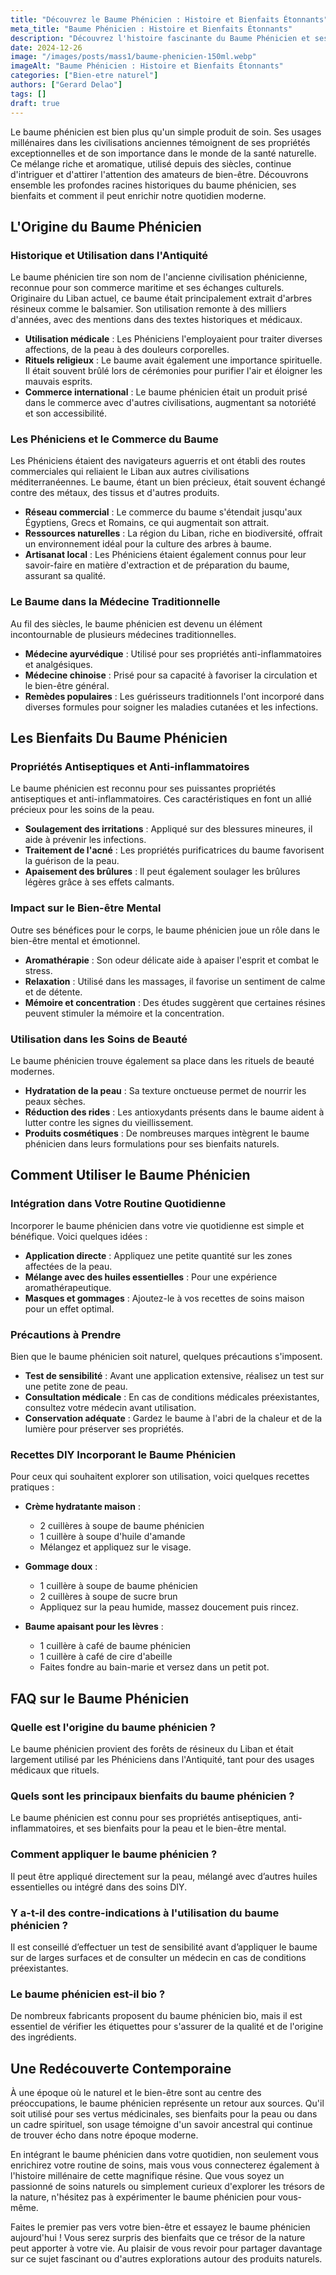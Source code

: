 ```yaml
---
title: "Découvrez le Baume Phénicien : Histoire et Bienfaits Étonnants"
meta_title: "Baume Phénicien : Histoire et Bienfaits Étonnants"
description: "Découvrez l'histoire fascinante du Baume Phénicien et ses bienfaits pour la santé, la beauté et le bien-être."
date: 2024-12-26
image: "/images/posts/mass1/baume-phenicien-150ml.webp"
imageAlt: "Baume Phénicien : Histoire et Bienfaits Étonnants"
categories: ["Bien-etre naturel"]
authors: ["Gerard Delao"]
tags: []
draft: true
---
```


Le baume phénicien est bien plus qu'un simple produit de soin. Ses usages millénaires dans les civilisations anciennes témoignent de ses propriétés exceptionnelles et de son importance dans le monde de la santé naturelle. Ce mélange riche et aromatique, utilisé depuis des siècles, continue d'intriguer et d'attirer l'attention des amateurs de bien-être. Découvrons ensemble les profondes racines historiques du baume phénicien, ses bienfaits et comment il peut enrichir notre quotidien moderne.

## L'Origine du Baume Phénicien

### Historique et Utilisation dans l'Antiquité

Le baume phénicien tire son nom de l'ancienne civilisation phénicienne, reconnue pour son commerce maritime et ses échanges culturels. Originaire du Liban actuel, ce baume était principalement extrait d'arbres résineux comme le balsamier. Son utilisation remonte à des milliers d'années, avec des mentions dans des textes historiques et médicaux.

- **Utilisation médicale** : Les Phéniciens l'employaient pour traiter diverses affections, de la peau à des douleurs corporelles.
- **Rituels religieux** : Le baume avait également une importance spirituelle. Il était souvent brûlé lors de cérémonies pour purifier l'air et éloigner les mauvais esprits.
- **Commerce international** : Le baume phénicien était un produit prisé dans le commerce avec d'autres civilisations, augmentant sa notoriété et son accessibilité.

### Les Phéniciens et le Commerce du Baume

Les Phéniciens étaient des navigateurs aguerris et ont établi des routes commerciales qui reliaient le Liban aux autres civilisations méditerranéennes. Le baume, étant un bien précieux, était souvent échangé contre des métaux, des tissus et d'autres produits.

- **Réseau commercial** : Le commerce du baume s'étendait jusqu'aux Égyptiens, Grecs et Romains, ce qui augmentait son attrait.
- **Ressources naturelles** : La région du Liban, riche en biodiversité, offrait un environnement idéal pour la culture des arbres à baume.
- **Artisanat local** : Les Phéniciens étaient également connus pour leur savoir-faire en matière d'extraction et de préparation du baume, assurant sa qualité.

### Le Baume dans la Médecine Traditionnelle

Au fil des siècles, le baume phénicien est devenu un élément incontournable de plusieurs médecines traditionnelles.

- **Médecine ayurvédique** : Utilisé pour ses propriétés anti-inflammatoires et analgésiques.
- **Médecine chinoise** : Prisé pour sa capacité à favoriser la circulation et le bien-être général.
- **Remèdes populaires** : Les guérisseurs traditionnels l'ont incorporé dans diverses formules pour soigner les maladies cutanées et les infections.

## Les Bienfaits Du Baume Phénicien

### Propriétés Antiseptiques et Anti-inflammatoires

Le baume phénicien est reconnu pour ses puissantes propriétés antiseptiques et anti-inflammatoires. Ces caractéristiques en font un allié précieux pour les soins de la peau.

- **Soulagement des irritations** : Appliqué sur des blessures mineures, il aide à prévenir les infections.
- **Traitement de l'acné** : Les propriétés purificatrices du baume favorisent la guérison de la peau.
- **Apaisement des brûlures** : Il peut également soulager les brûlures légères grâce à ses effets calmants.

### Impact sur le Bien-être Mental

Outre ses bénéfices pour le corps, le baume phénicien joue un rôle dans le bien-être mental et émotionnel.

- **Aromathérapie** : Son odeur délicate aide à apaiser l'esprit et combat le stress.
- **Relaxation** : Utilisé dans les massages, il favorise un sentiment de calme et de détente.
- **Mémoire et concentration** : Des études suggèrent que certaines résines peuvent stimuler la mémoire et la concentration.

### Utilisation dans les Soins de Beauté

Le baume phénicien trouve également sa place dans les rituels de beauté modernes.

- **Hydratation de la peau** : Sa texture onctueuse permet de nourrir les peaux sèches.
- **Réduction des rides** : Les antioxydants présents dans le baume aident à lutter contre les signes du vieillissement.
- **Produits cosmétiques** : De nombreuses marques intègrent le baume phénicien dans leurs formulations pour ses bienfaits naturels.

## Comment Utiliser le Baume Phénicien

### Intégration dans Votre Routine Quotidienne

Incorporer le baume phénicien dans votre vie quotidienne est simple et bénéfique. Voici quelques idées :

- **Application directe** : Appliquez une petite quantité sur les zones affectées de la peau.
- **Mélange avec des huiles essentielles** : Pour une expérience aromathérapeutique.
- **Masques et gommages** : Ajoutez-le à vos recettes de soins maison pour un effet optimal.

### Précautions à Prendre

Bien que le baume phénicien soit naturel, quelques précautions s'imposent.

- **Test de sensibilité** : Avant une application extensive, réalisez un test sur une petite zone de peau.
- **Consultation médicale** : En cas de conditions médicales préexistantes, consultez votre médecin avant utilisation.
- **Conservation adéquate** : Gardez le baume à l'abri de la chaleur et de la lumière pour préserver ses propriétés.

### Recettes DIY Incorporant le Baume Phénicien

Pour ceux qui souhaitent explorer son utilisation, voici quelques recettes pratiques :

- **Crème hydratante maison** :
  - 2 cuillères à soupe de baume phénicien
  - 1 cuillère à soupe d'huile d'amande
  - Mélangez et appliquez sur le visage.

- **Gommage doux** :
  - 1 cuillère à soupe de baume phénicien
  - 2 cuillères à soupe de sucre brun
  - Appliquez sur la peau humide, massez doucement puis rincez.

- **Baume apaisant pour les lèvres** :
  - 1 cuillère à café de baume phénicien
  - 1 cuillère à café de cire d'abeille
  - Faites fondre au bain-marie et versez dans un petit pot.

## FAQ sur le Baume Phénicien

### Quelle est l'origine du baume phénicien ?

Le baume phénicien provient des forêts de résineux du Liban et était largement utilisé par les Phéniciens dans l'Antiquité, tant pour des usages médicaux que rituels.

### Quels sont les principaux bienfaits du baume phénicien ?

Le baume phénicien est connu pour ses propriétés antiseptiques, anti-inflammatoires, et ses bienfaits pour la peau et le bien-être mental.

### Comment appliquer le baume phénicien ?

Il peut être appliqué directement sur la peau, mélangé avec d’autres huiles essentielles ou intégré dans des soins DIY.

### Y a-t-il des contre-indications à l'utilisation du baume phénicien ?

Il est conseillé d’effectuer un test de sensibilité avant d’appliquer le baume sur de larges surfaces et de consulter un médecin en cas de conditions préexistantes.

### Le baume phénicien est-il bio ?

De nombreux fabricants proposent du baume phénicien bio, mais il est essentiel de vérifier les étiquettes pour s'assurer de la qualité et de l'origine des ingrédients.

## Une Redécouverte Contemporaine

À une époque où le naturel et le bien-être sont au centre des préoccupations, le baume phénicien représente un retour aux sources. Qu'il soit utilisé pour ses vertus médicinales, ses bienfaits pour la peau ou dans un cadre spirituel, son usage témoigne d'un savoir ancestral qui continue de trouver écho dans notre époque moderne.

En intégrant le baume phénicien dans votre quotidien, non seulement vous enrichirez votre routine de soins, mais vous vous connecterez également à l'histoire millénaire de cette magnifique résine. Que vous soyez un passionné de soins naturels ou simplement curieux d'explorer les trésors de la nature, n'hésitez pas à expérimenter le baume phénicien pour vous-même.

Faites le premier pas vers votre bien-être et essayez le baume phénicien aujourd'hui ! Vous serez surpris des bienfaits que ce trésor de la nature peut apporter à votre vie. Au plaisir de vous revoir pour partager davantage sur ce sujet fascinant ou d'autres explorations autour des produits naturels.

